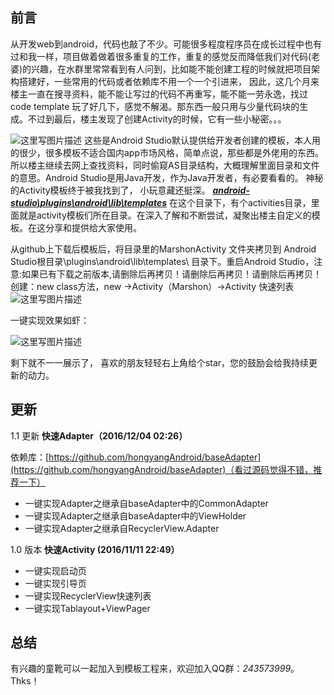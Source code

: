 
## 前言 ##
从开发web到android，代码也敲了不少。可能很多程度程序员在成长过程中也有过和我一样，项目做着做着很多重复的工作，重复的感觉反而降低我们对代码(老婆)的兴趣，在水群里常常看到有人问到，比如能不能创建工程的时候就把项目架构搭建好，一些常用的代码或者依赖库不用一个一个引进来， 因此，这几个月来楼主一直在搜寻资料，能不能让写过的代码不再重写，能不能一劳永逸，找过code template 玩了好几下，感觉不解渴。那东西一般只用与少量代码块的生成。不过到最后，楼主发现了创建Activity的时候，它有一些小秘密。。。

 ![这里写图片描述](http://img.blog.csdn.net/20161108173452713)
 这些是Android Studio默认提供给开发者创建的模板，本人用的很少，很多模板不适合国内app市场风格，简单点说，那些都是外佬用的东西。所以楼主继续去网上查找资料，同时偷窥AS目录结构，大概理解里面目录和文件的意思。Android Studio是用Java开发，作为Java开发者，有必要看看的。
 神秘的Activity模板终于被我找到了， 小玩意藏还挺深。
 ***[android-studio\plugins\android\lib\templates](www.baidu.com)***
 在这个目录下，有个activities目录，里面就是activity模板们所在目录。在深入了解和不断尝试，凝聚出楼主自定义的模板。在这分享和提供给大家使用。
 
从github上下载后模板后，将目录里的MarshonActivity 文件夹拷贝到
Android Studio根目录\plugins\android\lib\templates\ 目录下。重启Android Studio，注意:如果已有下载之前版本,请删除后再拷贝！请删除后再拷贝！请删除后再拷贝！创建：new class方法，new ->Activity（Marshon）->Activity 快速列表
![这里写图片描述](http://img.blog.csdn.net/20161108180245093)


一键实现效果如虾：

![这里写图片描述](http://img.blog.csdn.net/20161108180813740)

剩下就不一一展示了， 喜欢的朋友轻轻右上角给个star，您的鼓励会给我持续更新的动力。

更新
-

1.1 更新 **快速Adapter（2016/12/04 02:26）** 

依赖库：[https://github.com/hongyangAndroid/baseAdapter](https://github.com/hongyangAndroid/baseAdapter)（看过源码觉得不错，推荐一下）

- 一键实现Adapter之继承自baseAdapter中的CommonAdapter
- 一键实现Adapter之继承自baseAdapter中的ViewHolder
- 一键实现Adapter之继承自RecyclerView.Adapter


1.0 版本  **快速Activity (2016/11/11 22:49）** 

- 一键实现启动页
- 一键实现引导页
- 一键实现RecyclerView快速列表
- 一键实现Tablayout+ViewPager



## 总结 ##
有兴趣的童靴可以一起加入到模板工程来，欢迎加入QQ群：*243573999*。
Thks！
